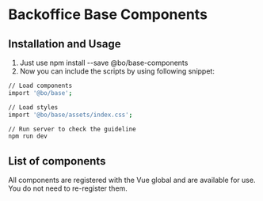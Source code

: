 # Backoffice Base Components

## Installation and Usage

1. Just use npm install --save @bo/base-components
2. Now you can include the scripts by using following snippet:

```bash
// Load components
import '@bo/base';

// Load styles
import '@bo/base/assets/index.css';

// Run server to check the guideline
npm run dev
```

## List of components

All components are registered with the Vue global and are available for use. You do not need to re-register them.
